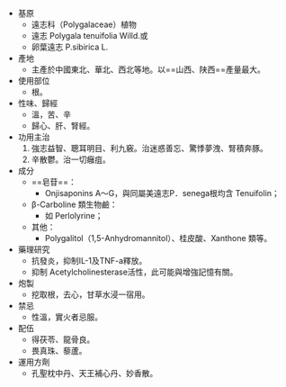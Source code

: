 - 基原
	- 遠志科（Polygalaceae）植物
	- 遠志 Polygala tenuifolia Willd.或
	- 卵葉遠志 P.sibirica L.
- 產地
	- 主產於中國東北、華北、西北等地。以==山西、陕西==產量最大。
- 使用部位
	- 根。
- 性味、歸經
	- 溫，苦、辛
	- 歸心、肝、腎經。
- 功用主治
	1. 強志益智、聰耳明目、利九竅。治迷惑善忘、驚悸夢洩、腎積奔豚。
	2. 辛散鬱。治一切癰疽。
- 成分
	- ==皂苷==：
		- Onjisaponins A～G，與同屬美遠志P．senega根均含 Tenuifolin；
	- β-Carboline 類生物鹼：
		- 如 Perlolyrine；
	- 其他：
		- Polygalitol（1,5-Anhydromannitol）、桂皮酸、Xanthone 類等。
- 藥理研究
	- 抗發炎，抑制IL-1及TNF-a釋放。
	- 抑制 Acetylcholinesterase活性，此可能與增強記憶有關。
- 炮製
	- 挖取根，去心，甘草水浸一宿用。
- 禁忌
	- 性溫，實火者忌服。
- 配伍
	- 得茯苓、龍骨良。
	- 畏真珠、藜蘆。
- 運用方劑
	- 孔聖枕中丹、天王補心丹、妙香散。
